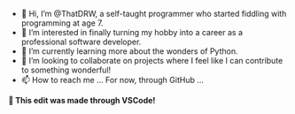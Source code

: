 - 👋 Hi, I’m @ThatDRW, a self-taught programmer who started fiddling with programming at age 7.
- 👀 I’m interested in finally turning my hobby into a career as a professional software developer.
- 🌱 I’m currently learning more about the wonders of Python.
- 💞️ I’m looking to collaborate on projects where I feel like I can contribute to something wonderful!
- 📫 How to reach me ... For now, through GitHub ...

__🚀 This edit was made through VSCode!__

<!---
ThatDRW/ThatDRW is a ✨ special ✨ repository because its `README.md` (this file) appears on your GitHub profile.
You can click the Preview link to take a look at your changes.

Todo: @ThatDRW Fancy it up!
--->
